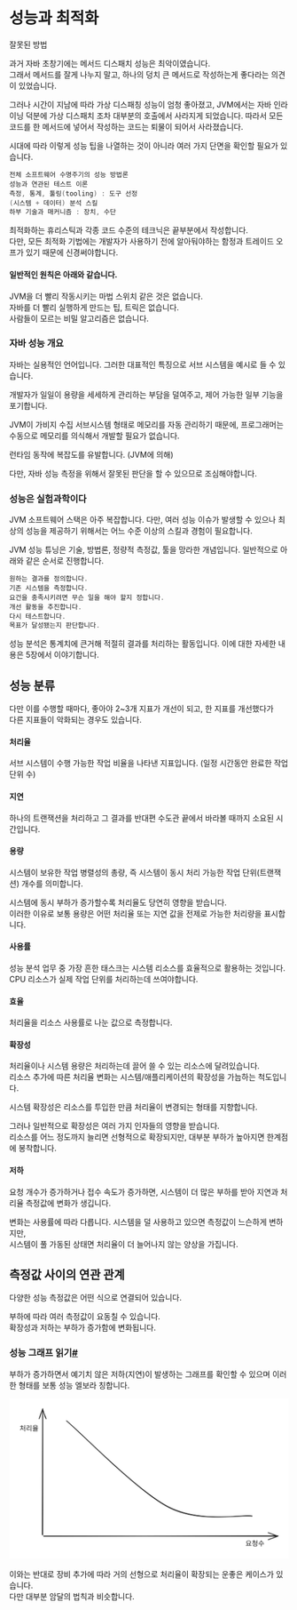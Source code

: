 # 성능과 최적화

잘못된 방법

과거 자바 초창기에는 메서드 디스패치 성능은 최악이였습니다. \
그래서 메서드를 잘게 나누지 말고, 하나의 덩치 큰 메서드로 작성하는게 좋다라는 의견이 있었습니다.

그러나 시간이 지남에 따라 가상 디스패칭 성능이 엄청 좋아졌고, JVM에서는 자바 인라이닝 덕분에 가상 디스패치 조차 대부분의 호출에서 사라지게 되었습니다. 따라서 모든 코드를 한 메서드에 넣어서 작성하는 코드는 퇴물이 되어서 사라졌습니다.

시대에 따라 이렇게 성능 팁을 나열하는 것이 아니라 여러 가지 단면을 확인할 필요가 있습니다.

```java
전체 소프트웨어 수명주기의 성능 방법론
성능과 연관된 테스트 이론
측정, 통계, 툴링(tooling) : 도구 선정
(시스템 + 데이터) 분석 스킬
하부 기술과 매커니즘 : 장치, 수단
```

최적화하는 휴리스틱과 각종 코드 수준의 테크닉은 끝부분에서 작성합니다. \
다만, 모든 최적화 기법에는 개발자가 사용하기 전에 알아둬야하는 함정과 트레이드 오프가 있기 때문에 신경써야합니다.

#### 일반적인 원칙은 아래와 같습니다.

JVM을 더 빨리 작동시키는 마법 스위치 같은 것은 없습니다.\
자바를 더 빨리 실행하게 만드는 팁, 트릭은 없습니다.\
사람들이 모르는 비밀 알고리즘은 없습니다.

### 자바 성능 개요

자바는 실용적인 언어입니다. 그러한 대표적인 특징으로 서브 시스템을 예시로 들 수 있습니다.

개발자가 일일이 용량을 세세하게 관리하는 부담을 덜여주고, 제어 가능한 일부 기능을 포기합니다.

JVM이 가비지 수집 서브시스템 형태로 메모리를 자동 관리하기 때문에, 프로그래머는 수동으로 메모리를 의식해서 개발할 필요가 없습니다.

런타임 동작에 복잡도를 유발합니다. (JVM에 의해)

다만, 자바 성능 측정을 위해서 잘못된 판단을 할 수 있으므로 조심해야합니다.

### 성능은 실험과학이다 <a href="#undefined" id="undefined"></a>

JVM 소프트웨어 스택은 아주 복잡합니다. 다만, 여러 성능 이슈가 발생할 수 있으나 최상의 성능을 제공하기 위해서는 어느 수준 이상의 스킬과 경험이 필요합니다.

JVM 성능 튜닝은 기술, 방법론, 정량적 측정값, 툴을 망라한 개념입니다. 일반적으로 아래와 같은 순서로 진행합니다.

```java
원하는 결과를 정의합니다.
기존 시스템을 측정합니다.
요건을 충족시키려면 무슨 일을 해야 할지 정합니다.
개선 활동을 추진합니다.
다시 테스트합니다.
목표가 달성됐는지 판단합니다.
```

성능 분석은 통계치에 큰거해 적절히 결과를 처리하는 활동입니다. 이에 대한 자세한 내용은 5장에서 이야기합니다.

## 성능 분류 <a href="#undefined" id="undefined"></a>

다만 이를 수행할 때마다, 좋아야 2\~3개 지표가 개선이 되고, 한 지표를 개선했다가 \
다른 지표들이 악화되는 경우도 있습니다.

#### 처리율 <a href="#undefined" id="undefined"></a>

서브 시스템이 수행 가능한 작업 비율을 나타낸 지표입니다. (일정 시간동안 완료한 작업 단위 수)

#### 지연 <a href="#undefined" id="undefined"></a>

하나의 트랜잭션을 처리하고 그 결과를 반대편 수도관 끝에서 바라볼 때까지 소요된 시간입니다.

#### 용량 <a href="#undefined" id="undefined"></a>

시스템이 보유한 작업 병렬성의 총량, 즉 시스템이 동시 처리 가능한 작업 단위(트랜잭션) 개수를 의미합니다.

시스템에 동시 부하가 증가할수록 처리율도 당연히 영향을 받습니다. \
이러한 이유로 보통 용량은 어떤 처리율 또는 지연 값을 전제로 가능한 처리량을 표시합니다.

#### 사용률 <a href="#undefined" id="undefined"></a>

성능 분석 업무 중 가장 흔한 태스크는 시스템 리소스를 효율적으로 활용하는 것입니다. \
CPU 리소스가 실제 작업 단위를 처리하는데 쓰여야합니다.

#### 효율 <a href="#undefined" id="undefined"></a>

처리율을 리소스 사용률로 나눈 값으로 측정합니다.

#### 확장성 <a href="#undefined" id="undefined"></a>

처리율이나 시스템 용량은 처리하는데 끌어 쓸 수 있는 리소스에 달려있습니다. \
리소스 추가에 따른 처리율 변화는 시스템/애플리케이션의 확장성을 가늠하는 척도입니다.&#x20;

시스템 확장성은 리소스를 투입한 만큼 처리율이 변경되는 형태를 지향합니다.

그러나 일반적으로 확장성은 여러 가지 인자들의 영향을 받습니다. \
리소스를 어느 정도까지 늘리면 선형적으로 확장되지만, 대부분 부하가 높아지면 한계점에 봉착합니다.

#### 저하 <a href="#undefined" id="undefined"></a>

요청 개수가 증가하거나 접수 속도가 증가하면, 시스템이 더 많은 부하를 받아 지연과 처리율 측정값에 변화가 생깁니다.

변화는 사용률에 따라 다릅니다. 시스템을 덜 사용하고 있으면 측정값이 느슨하게 변하지만, \
시스템이 풀 가동된 상태면 처리율이 더 늘어나지 않는 양상을 가집니다.

## 측정값 사이의 연관 관계 <a href="#undefined" id="undefined"></a>

다양한 성능 측정값은 어떤 식으로 연결되어 있습니다.

부하에 따라 여러 측정값이 요동칠 수 있습니다.\
확장성과 저하는 부하가 증가함에 변화됩니다.

### 성능 그래프 읽기[#](https://azderica.github.io/til/docs/java/optimizing-java/ch1/#%EC%84%B1%EB%8A%A5-%EA%B7%B8%EB%9E%98%ED%94%84-%EC%9D%BD%EA%B8%B0) <a href="#undefined" id="undefined"></a>

부하가 증가하면서 예기치 않은 저하(지연)이 발생하는 그래프를 확인할 수 있으며 이러한 형태를 보통 성능 엘보라 칭합니다.

<img src="../../../.gitbook/assets/file.excalidraw.svg" alt="" class="gitbook-drawing">

이와는 반대로 장비 추가에 따라 거의 선형으로 처리율이 확장되는 운좋은 케이스가 있습니다. \
다만 대부분 암달의 법칙과 비슷합니다.
